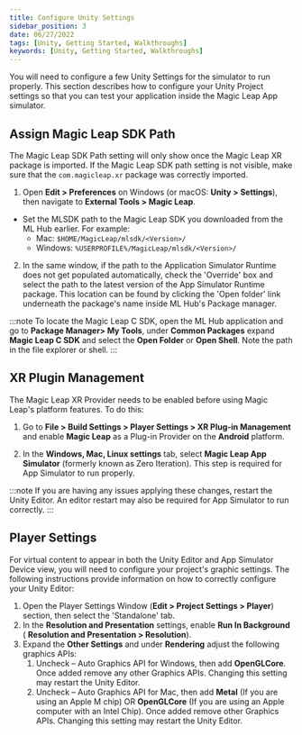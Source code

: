 ```yaml
---
title: Configure Unity Settings
sidebar_position: 3
date: 06/27/2022
tags: [Unity, Getting Started, Walkthroughs]
keywords: [Unity, Getting Started, Walkthroughs]
---
```


You will need to configure a few Unity Settings for the simulator to run properly. This section describes how to configure your Unity Project settings so that you can test your application inside the Magic Leap App simulator.

## Assign Magic Leap SDK Path

The Magic Leap SDK Path setting will only show once the Magic Leap XR package is imported. If the Magic Leap SDK path setting is not visible, make sure that the `com.magicleap.xr` package was correctly imported.

1. Open **Edit > Preferences** on Windows (or macOS: **Unity > Settings**), then navigate to **External Tools > Magic Leap**.

- Set the MLSDK path to the Magic Leap SDK you downloaded from the ML Hub earlier. For example:
  - Mac: `$HOME/MagicLeap/mlsdk/<Version>/`
  - Windows: `%USERPROFILE%/MagicLeap/mlsdk/<Version>/`

2. In the same window, if the path to the Application Simulator Runtime does not get populated automatically, check the 'Override' box and select the path to the latest version of the App Simulator Runtime package. This location can be found by clicking the 'Open folder' link underneath the package's name inside ML Hub's Package manager.

:::note
To locate the Magic Leap C SDK, open the ML Hub application and go to **Package Manager> My Tools**, under **Common Packages** expand **Magic Leap C SDK** and select the **Open Folder** or **Open Shell**. Note the path in the file explorer or shell.
:::

## XR Plugin Management

The Magic Leap XR Provider needs to be enabled before using Magic Leap's platform features. To do this:

1. Go to **File > Build Settings > Player Settings > XR Plug-in Management** and enable **Magic Leap** as a Plug-in Provider on the **Android** platform.

2. In the **Windows, Mac, Linux settings** tab, select **Magic Leap App Simulator** (formerly known as Zero Iteration). This step is required for App Simulator to run properly.

:::note
If you are having any issues applying these changes, restart the Unity Editor. An editor restart may also be required for App Simulator to run correctly.
:::

## Player Settings

For virtual content to appear in both the Unity Editor and App Simulator Device view, you will need to configure your project's graphic settings. The following instructions provide information on how to correctly configure your Unity Editor:

1. Open the Player Settings Window (**Edit > Project Settings > Player**) section, then select the 'Standalone' tab.
2. In the **Resolution and Presentation** settings, enable **Run In Background** ( **Resolution and Presentation > Resolution**).
3. Expand the **Other Settings** and under **Rendering** adjust the following graphics APIs:
   1. Uncheck – Auto Graphics API for Windows, then add **OpenGLCore**. Once added remove any other Graphics APIs. Changing this setting may restart the Unity Editor.
   2. Uncheck – Auto Graphics API for Mac, then add **Metal** (If you are using an Apple M chip) OR **OpenGLCore** (If you are using an Apple computer with an Intel Chip). Once added remove other Graphics APIs. Changing this setting may restart the Unity Editor.
